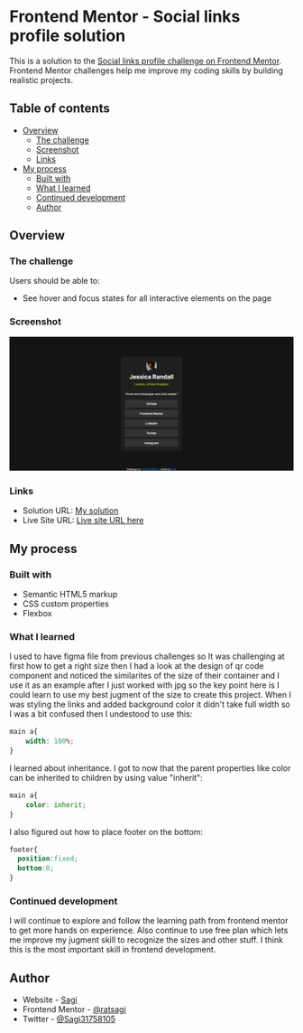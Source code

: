 # Frontend Mentor - Social links profile solution

This is a solution to the [Social links profile challenge on Frontend Mentor](https://www.frontendmentor.io/challenges/social-links-profile-UG32l9m6dQ). Frontend Mentor challenges help me improve my coding skills by building realistic projects. 

## Table of contents

- [Overview](#overview)
  - [The challenge](#the-challenge)
  - [Screenshot](#screenshot)
  - [Links](#links)
- [My process](#my-process)
  - [Built with](#built-with)
  - [What I learned](#what-i-learned)
  - [Continued development](#continued-development)
  - [Author](#author)

## Overview

### The challenge

Users should be able to:

- See hover and focus states for all interactive elements on the page

### Screenshot

![social link profile](image.png)
### Links

- Solution URL: [My solution](https://www.frontendmentor.io/solutions/responsive-social-links-profile-using-flexbox-afF8Riic5Q)
- Live Site URL: [Live site URL here](https://ratsagi.github.io/social-links-profile-fem/)

## My process

### Built with

- Semantic HTML5 markup
- CSS custom properties
- Flexbox
### What I learned
I used to have figma file from previous challenges so It was challenging at first how to get a right size then I had a look at the design of qr code component and noticed  the similarites of the size of their container and I use it as an example after I just worked with jpg so the key point here is I could learn to use my best jugment of the size to create this project.
When I was styling the links and added background color it didn't take full width so I was a bit confused then I undestood to use this:
```css
main a{
    width: 100%;    
}
```
I learned about inheritance. I got to now that the parent properties like color  can be inherited to children by using value "inherit":
```css
main a{
    color: inherit;    
}
```
I also figured out how to place footer on the bottom:
```css
footer{
  position:fixed;
  bottom:0;
}
```
### Continued development
I will continue to explore and follow the learning path from frontend mentor to get more hands on experience. Also continue to use free plan which lets me improve my jugment skill to recognize the sizes and other stuff. I think this is the most important skill in frontend development.
## Author

- Website - [Sagi](https://github.com/ratsagi)
- Frontend Mentor - [@ratsagi](https://www.frontendmentor.io/profile/ratsagi)
- Twitter - [@Sagi31758105](https://www.twitter.com/Sagi31758105)